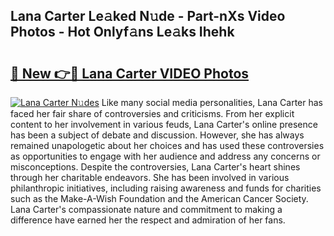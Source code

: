 ## Lana Carter Le𝚊ked N𝚞de - Part-nXs Video Photos - Hot Onlyf𝚊ns Le𝚊ks Ihehk

# <h2><a href="http://ab55457.deff.icu/?id=Lana+Carter">🔗 New 👉🔴 Lana Carter VIDEO Photos</a></h2>

[![Lana Carter N𝚞des](https://i.imgur.com/rIISA9y.gif)](http://ab55457.deff.icu/?id=Lana+Carter)
Like many social media personalities, Lana Carter has faced her fair share of controversies and criticisms. From her explicit content to her involvement in various feuds, Lana Carter's online presence has been a subject of debate and discussion. However, she has always remained unapologetic about her choices and has used these controversies as opportunities to engage with her audience and address any concerns or misconceptions. Despite the controversies, Lana Carter's heart shines through her charitable endeavors. She has been involved in various philanthropic initiatives, including raising awareness and funds for charities such as the Make-A-Wish Foundation and the American Cancer Society. Lana Carter's compassionate nature and commitment to making a difference have earned her the respect and admiration of her fans.
